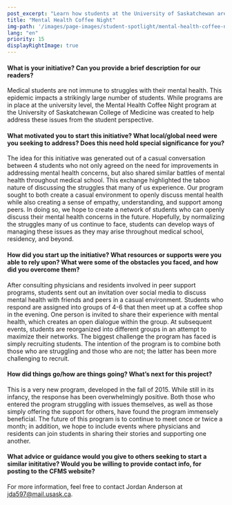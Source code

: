 ```yaml
---
post_excerpt: "Learn how students at the University of Saskatchewan are addressing mental health issues by creating an open forum for discussing the struggles that many of us experience."
title: "Mental Health Coffee Night"
img-path: '/images/page-images/student-spotlight/mental-health-coffee-night.png'
lang: "en"
priority: 15
displayRightImage: true
---
```

#### **What is your initiative? Can you provide a brief description for our readers?**

Medical students are not immune to struggles with their mental health. This epidemic impacts a strikingly large number of students. While programs are in place at the university level, the Mental Health Coffee Night program at the University of Saskatchewan College of Medicine was created to help address these issues from the student perspective.

#### **What motivated you to start this initiative? What local/global need were you seeking to address? Does this need hold special significance for you?**

The idea for this initiative was generated out of a casual conversation between 4 students who not only agreed on the need for improvements in addressing mental health concerns, but also shared similar battles of mental health throughout medical school. This exchange highlighted the taboo nature of discussing the struggles that many of us experience. Our program sought to both create a casual environment to openly discuss mental health while also creating a sense of empathy, understanding, and support among peers. In doing so, we hope to create a network of students who can openly discuss their mental health concerns in the future. Hopefully, by normalizing the struggles many of us continue to face, students can develop ways of managing these issues as they may arise throughout medical school, residency, and beyond.

#### **How did you start up the initiative? What resources or supports were you able to rely upon? What were some of the obstacles you faced, and how did you overcome them?**

After consulting physicians and residents involved in peer support programs, students sent out an invitation over social media to discuss mental health with friends and peers in a casual environment. Students who respond are assigned into groups of 4-6 that then meet up at a coffee shop in the evening. One person is invited to share their experience with mental health, which creates an open dialogue within the group. At subsequent events, students are reorganized into different groups in an attempt to maximize their networks. The biggest challenge the program has faced is simply recruiting students. The intention of the program is to combine both those who are struggling and those who are not; the latter has been more challenging to recruit.

#### **How did things go/how are things going? What’s next for this project?**

This is a very new program, developed in the fall of 2015\. While still in its infancy, the response has been overwhelmingly positive. Both those who entered the program struggling with issues themselves, as well as those simply offering the support for others, have found the program immensely beneficial. The future of this program is to continue to meet once or twice a month; in addition, we hope to include events where physicians and residents can join students in sharing their stories and supporting one another.

#### **What advice or guidance would you give to others seeking to start a similar inititative? Would you be willing to provide contact info, for posting to the CFMS website?**

For more information, feel free to contact Jordan Anderson at [jda597@mail.usask.ca](mailto:jda597@mail.usask.ca).
